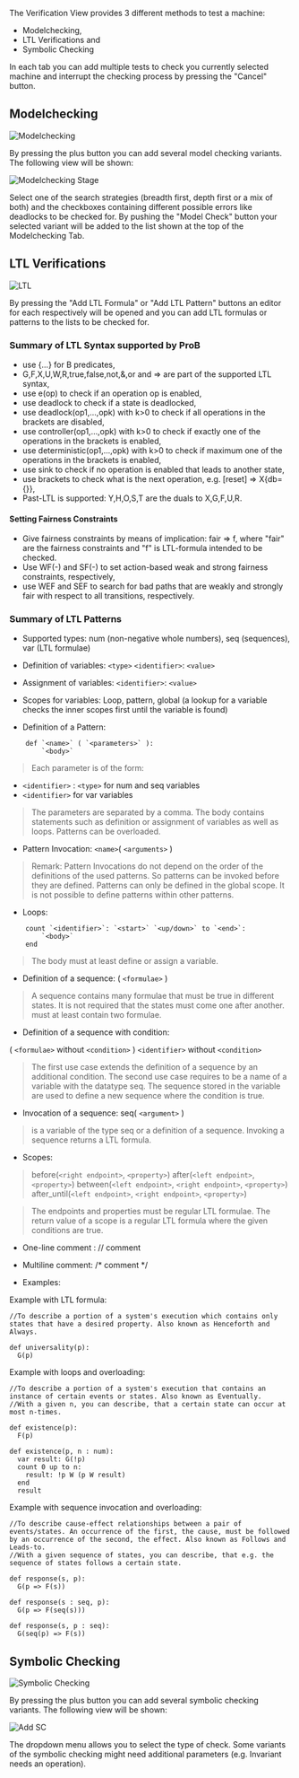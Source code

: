 The Verification View provides 3 different methods to test a machine:

* Modelchecking,
* LTL Verifications and
* Symbolic Checking

In each tab you can add multiple tests to check you currently selected machine and interrupt the checking process by pressing the "Cancel" button.

## <a id="Model"> Modelchecking </a>

![Modelchecking](../screenshots/Verifications/Modelchecking.png)

By pressing the plus button you can add several model checking variants. The following view will be shown:

![Modelchecking Stage](../screenshots/Verifications/Modelchecking%20Stage.png)

Select one of the search strategies (breadth first, depth first or a mix of both) and the checkboxes containing  different possible errors like deadlocks to be checked for. By pushing the "Model Check" button your selected variant will be added to the list shown at the top of the Modelchecking Tab.

## <a id="LTL"> LTL Verifications </a>

![LTL](../screenshots/Verifications/LTL.png)

By pressing the "Add LTL Formula" or "Add LTL Pattern" buttons an editor for each respectively will be opened and you can add LTL formulas or patterns to the lists to be checked for.

### Summary of LTL Syntax supported by ProB
*   use {...} for B predicates,
*   G,F,X,U,W,R,true,false,not,&,or and => are part of the supported LTL syntax,
*   use e(op) to check if an operation op is enabled,
*   use deadlock to check if a state is deadlocked,
*   use deadlock(op1,...,opk) with k>0 to check if all operations in the brackets are disabled,
*   use controller(op1,...,opk) with k>0 to check if exactly one of the operations in the brackets is enabled,
*   use deterministic(op1,...,opk) with k>0 to check if maximum one of the operations in the brackets is enabled,
*   use sink to check if no operation is enabled that leads to another state,
*   use brackets to check what is the next operation, e.g. [reset] => X{db={}},
*   Past-LTL is supported: Y,H,O,S,T are the duals to X,G,F,U,R.

#### Setting Fairness Constraints
*   Give fairness constraints by means of implication: fair => f, where "fair" are the fairness constraints and "f" is LTL-formula intended to be checked.
*   Use WF(-) and SF(-) to set action-based weak and strong fairness constraints, respectively,
*   use WEF and SEF to search for bad paths that are weakly and strongly fair with respect to all transitions, respectively.

### Summary of LTL Patterns

* Supported types: num (non-negative whole numbers), seq (sequences), var (LTL formulae)
* Definition of variables: `<type>` `<identifier>`: `<value>`
* Assignment of variables: `<identifier>`: `<value>`
* Scopes for variables: Loop, pattern, global (a lookup for a variable checks the inner scopes first until the variable is found)

* Definition of a Pattern:

```
	def `<name>` ( `<parameters>` ):
		`<body>`
```



> Each parameter is of the form:
* `<identifier>` : `<type>` for num and seq variables
* `<identifier>` for var variables

>The parameters are separated by a comma. The body contains statements such as definition or assignment of variables as well as loops. Patterns can be overloaded.

* Pattern Invocation: `<name>`( `<arguments>` )

>Remark: Pattern Invocations do not depend on the order of the definitions of the used patterns. So patterns can be invoked before they are defined.
Patterns can only be defined in the global scope. It is not possible to define patterns within other patterns.

* Loops:

```
	count `<identifier>`: `<start>` `<up/down>` to `<end>`:
		`<body>`
	end
```

>The body must at least define or assign a variable.

* Definition of a sequence: ( `<formulae>` )

>A sequence contains many formulae that must be true in different states. It is not required that the states must come one after another.
<formulae> must at least contain two formulae.

* Definition of a sequence with condition:

( `<formulae>` without `<condition>` )
`<identifier>` without `<condition>`

>The first use case extends the definition of a sequence by an additional condition. The second use case requires <identifier> to be a name
of a variable with the datatype seq. The sequence stored in the variable are used to define a new sequence where the condition is true.

* Invocation of a sequence: seq( `<argument>` )

><argument> is a variable of the type seq or a definition of a sequence. Invoking a sequence returns a LTL formula.

* Scopes:

>before(`<right endpoint>`, `<property>`)
after(`<left endpoint>`, `<property>`)
between(`<left endpoint>`, `<right endpoint>`, `<property>`)
after_until(`<left endpoint>`, `<right endpoint>`, `<property>`)

>The endpoints and properties must be regular LTL formulae. The return value of a scope is a regular LTL formula where the given conditions are true.

* One-line comment : // comment
* Multiline comment: /* comment */

* Examples:

Example with LTL formula:

```
//To describe a portion of a system's execution which contains only states that have a desired property. Also known as Henceforth and Always.

def universality(p):
  G(p)
```

Example with loops and overloading:

```
//To describe a portion of a system's execution that contains an instance of certain events or states. Also known as Eventually.
//With a given n, you can describe, that a certain state can occur at most n-times.

def existence(p):
  F(p)

def existence(p, n : num):
  var result: G(!p)
  count 0 up to n:
	result: !p W (p W result)
  end
  result
```

Example with sequence invocation and overloading:

```
//To describe cause-effect relationships between a pair of events/states. An occurrence of the first, the cause, must be followed by an occurrence of the second, the effect. Also known as Follows and Leads-to.
//With a given sequence of states, you can describe, that e.g. the sequence of states follows a certain state.

def response(s, p):
  G(p => F(s))
	
def response(s : seq, p):
  G(p => F(seq(s)))
	
def response(s, p : seq):
  G(seq(p) => F(s))
```

## <a id="Symbolic"> Symbolic Checking </a>

![Symbolic Checking](../screenshots/Verifications/Symbolic%20Checking.png)

By pressing the plus button you can add several symbolic checking variants. The following view will be shown:

![Add SC](../screenshots/Verifications/Add%20SC.png)

The dropdown menu allows you to select the type of check. Some variants of the symbolic checking might need additional parameters (e.g. Invariant needs an operation).
